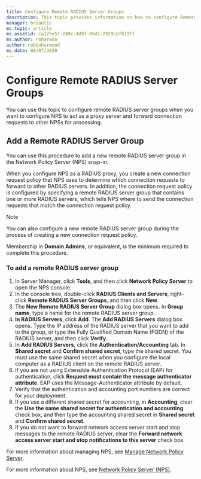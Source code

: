 ```yaml
---
title: Configure Remote RADIUS Server Groups
description: This topic provides information on how to configure Remote RADIUS Server Groups in Network Policy Server in Windows Server 2016.
manager: brianlic
ms.topic: article
ms.assetid: ca125e57-249c-4d97-85d1-2929cbf871f1
ms.author: roharwoo
author: robinharwood
ms.date: 08/07/2020
---
```


# Configure Remote RADIUS Server Groups

>

You can use this topic to configure remote RADIUS server groups when you want to configure NPS to act as a proxy server and forward connection requests to other NPSs for processing.

## Add a Remote RADIUS Server Group

You can use this procedure to add a new remote RADIUS server group in the Network Policy Server (NPS) snap-in.

When you configure NPS as a RADIUS proxy, you create a new connection request policy that NPS uses to determine which connection requests to forward to other RADIUS servers. In addition, the connection request policy is configured by specifying a remote RADIUS server group that contains one or more RADIUS servers, which tells NPS where to send the connection requests that match the connection request policy.

>[!NOTE]
>You can also configure a new remote RADIUS server group during the process of creating a new connection request policy.

Membership in **Domain Admins**, or equivalent, is the minimum required to complete this procedure.

### To add a remote RADIUS server group

1. In Server Manager, click **Tools**, and then click **Network Policy Server** to open the NPS console.
2. In the console tree, double-click **RADIUS Clients and Servers**, right-click **Remote RADIUS Server Groups**, and then click **New**.
3. The **New Remote RADIUS Server Group** dialog box opens. In **Group name**, type a name for the remote RADIUS server group.
4. **In RADIUS Servers**, click **Add**. The **Add RADIUS Servers** dialog box opens. Type the IP address of the RADIUS server that you want to add to the group, or type the Fully Qualified Domain Name \(FQDN\) of the RADIUS server, and then click **Verify**.
5. In **Add RADIUS Servers**, click the **Authentication/Accounting** tab. In **Shared secret** and **Confirm shared secret**, type the shared secret. You must use the same shared secret when you configure the local computer as a RADIUS client on the remote RADIUS server.
6. If you are not using Extensible Authentication Protocol (EAP) for authentication, click **Request must contain the message authenticator attribute**. EAP uses the Message-Authenticator attribute by default.
7. Verify that the authentication and accounting port numbers are correct for your deployment.
8. If you use a different shared secret for accounting, in **Accounting**, clear the **Use the same shared secret for authentication and accounting** check box, and then type the accounting shared secret in **Shared secret** and **Confirm shared secret**.
9. If you do not want to forward network access server start and stop messages to the remote RADIUS server, clear the **Forward network access server start and stop notifications to this server** check box.

For more information about managing NPS, see [Manage Network Policy Server](nps-manage-top.md).

For more information about NPS, see [Network Policy Server (NPS)](nps-top.md).

